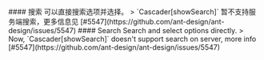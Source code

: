 <cn>
#### 搜索
可以直接搜索选项并选择。
> `Cascader[showSearch]` 暂不支持服务端搜索，更多信息见 [#5547](https://github.com/ant-design/ant-design/issues/5547)
</cn>

<us>
#### Search
Search and select options directly.
> Now, `Cascader[showSearch]` doesn't support search on server, more info [#5547](https://github.com/ant-design/ant-design/issues/5547)
</us>
